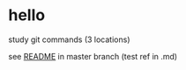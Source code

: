 # hello
study git commands (3 locations)

see [README](https://github.com/avp210159/hello/blob/master/README.md) in master branch
(test ref in .md)

